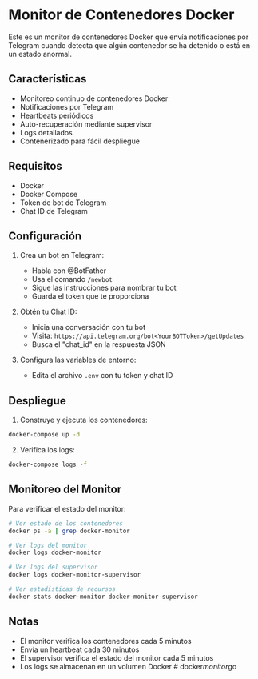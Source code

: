 # Monitor de Contenedores Docker

Este es un monitor de contenedores Docker que envía notificaciones por Telegram cuando detecta que algún contenedor se ha detenido o está en un estado anormal.

## Características

- Monitoreo continuo de contenedores Docker
- Notificaciones por Telegram
- Heartbeats periódicos
- Auto-recuperación mediante supervisor
- Logs detallados
- Contenerizado para fácil despliegue

## Requisitos

- Docker
- Docker Compose
- Token de bot de Telegram
- Chat ID de Telegram

## Configuración

1. Crea un bot en Telegram:
   - Habla con @BotFather
   - Usa el comando `/newbot`
   - Sigue las instrucciones para nombrar tu bot
   - Guarda el token que te proporciona

2. Obtén tu Chat ID:
   - Inicia una conversación con tu bot
   - Visita: `https://api.telegram.org/bot<YourBOTToken>/getUpdates`
   - Busca el "chat_id" en la respuesta JSON

3. Configura las variables de entorno:
   - Edita el archivo `.env` con tu token y chat ID

## Despliegue

1. Construye y ejecuta los contenedores:
```bash
docker-compose up -d
```

2. Verifica los logs:
```bash
docker-compose logs -f
```

## Monitoreo del Monitor

Para verificar el estado del monitor:

```bash
# Ver estado de los contenedores
docker ps -a | grep docker-monitor

# Ver logs del monitor
docker logs docker-monitor

# Ver logs del supervisor
docker logs docker-monitor-supervisor

# Ver estadísticas de recursos
docker stats docker-monitor docker-monitor-supervisor
```

## Notas

- El monitor verifica los contenedores cada 5 minutos
- Envía un heartbeat cada 30 minutos
- El supervisor verifica el estado del monitor cada 5 minutos
- Los logs se almacenan en un volumen Docker #   d o c k e r _ m o n i t o r _ g o  
 